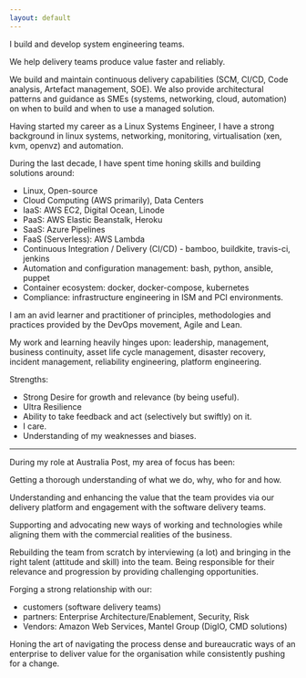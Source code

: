 ```yaml
---
layout: default
---
```


I build and develop system engineering teams.

We help delivery teams produce value faster and reliably.

We build and maintain continuous delivery capabilities (SCM, CI/CD, Code analysis, Artefact management, SOE).
We also provide architectural patterns and guidance as SMEs (systems, networking, cloud, automation) on when to build and when to use a managed solution.

Having started my career as a Linux Systems Engineer, I have a strong background in linux systems, networking, monitoring, virtualisation (xen, kvm, openvz) and automation.

During the last decade, I have spent time honing skills and building solutions around:

- Linux, Open-source
- Cloud Computing (AWS primarily), Data Centers
- IaaS: AWS EC2, Digital Ocean, Linode
- PaaS: AWS Elastic Beanstalk, Heroku
- SaaS: Azure Pipelines
- FaaS (Serverless): AWS Lambda
- Continuous Integration / Delivery (CI/CD) - bamboo, buildkite, travis-ci, jenkins
- Automation and configuration management: bash, python, ansible, puppet
- Container ecosystem: docker, docker-compose, kubernetes
- Compliance: infrastructure engineering in ISM and PCI environments.

I am an avid learner and practitioner of principles, methodologies and practices provided by the DevOps movement, Agile and Lean.

My work and learning heavily hinges upon:
leadership, management, business continuity, asset life cycle management, disaster recovery, incident management, reliability engineering, platform engineering.

Strengths:

- Strong Desire for growth and relevance (by being useful).
- Ultra Resilience
- Ability to take feedback and act (selectively but swiftly) on it.
- I care.
- Understanding of my weaknesses and biases.

-----

During my role at Australia Post, my area of focus has been:

Getting a thorough understanding of what we do, why, who for and how.

Understanding and enhancing the value that the team provides via our delivery platform and engagement with the software delivery teams.

Supporting and advocating new ways of working and technologies while aligning them with the commercial realities of the business.

Rebuilding the team from scratch by interviewing (a lot) and bringing in the right talent (attitude and skill) into the team.
Being responsible for their relevance and progression by providing challenging opportunities.

Forging a strong relationship with our:

- customers (software delivery teams)
- partners: Enterprise Architecture/Enablement, Security, Risk
- Vendors: Amazon Web Services, Mantel Group (DigIO, CMD solutions)

Honing the art of navigating the process dense and bureaucratic ways of an enterprise to deliver value for the organisation while consistently pushing for a change.
